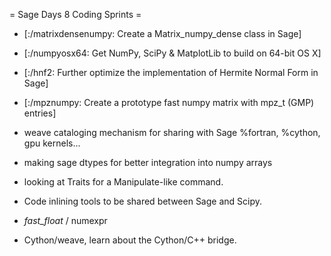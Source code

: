 = Sage Days 8 Coding Sprints =


 * [:/matrixdensenumpy: Create a Matrix_numpy_dense class in Sage]

 * [:/numpyosx64: Get NumPy, SciPy & MatplotLib to build on 64-bit OS X]

 * [:/hnf2: Further optimize the implementation of Hermite Normal Form in Sage]

 * [:/mpznumpy: Create a prototype fast numpy matrix with mpz_t (GMP) entries]

 * weave cataloging mechanism for sharing with Sage %fortran, %cython, gpu kernels...

 * making sage dtypes for better integration into numpy arrays

 * looking at Traits for a Manipulate-like command.

 * Code inlining tools to be shared between Sage and Scipy.

 * _fast_float_ / numexpr

 * Cython/weave, learn about the Cython/C++ bridge.
